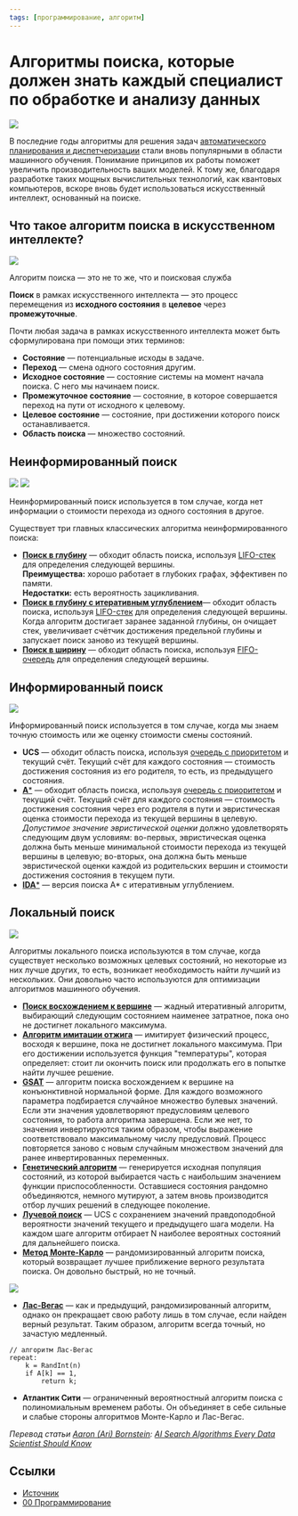 ```yaml
---
tags: [программирование, алгоритм]
---
```

# Алгоритмы поиска, которые должен знать каждый специалист по обработке и анализу данных

![](https://miro.medium.com/max/1240/1*X_GeTm4CcnPCYD8XD61DfA.jpeg)

В последние годы алгоритмы для решения задач [автоматического планирования и диспетчеризации](https://ru.wikipedia.org/wiki/%D0%90%D0%B2%D1%82%D0%BE%D0%BC%D0%B0%D1%82%D0%B8%D1%87%D0%B5%D1%81%D0%BA%D0%BE%D0%B5_%D0%BF%D0%BB%D0%B0%D0%BD%D0%B8%D1%80%D0%BE%D0%B2%D0%B0%D0%BD%D0%B8%D0%B5_%D0%B8_%D0%B4%D0%B8%D1%81%D0%BF%D0%B5%D1%82%D1%87%D0%B5%D1%80%D0%B8%D0%B7%D0%B0%D1%86%D0%B8%D1%8F) стали вновь популярными в области машинного обучения. Понимание принципов их работы поможет увеличить производительность ваших моделей. К тому же, благодаря разработке таких мощных вычислительных технологий, как квантовых компьютеров, вскоре вновь будет использоваться искусственный интеллект, основанный на поиске.

## Что такое алгоритм поиска в искусственном интеллекте?

![](https://miro.medium.com/max/770/1*JrFAvOPCVsx7_i7N8ktVfg.png)

Алгоритм поиска — это не то же, что и поисковая служба

**Поиск** в рамках искусственного интеллекта — это процесс перемещения из **исходного состояния** в **целевое** через **промежуточные**.

Почти любая задача в рамках искусственного интеллекта может быть сформулирована при помощи этих терминов:

- **Состояние** — потенциальные исходы в задаче.
- **Переход** — смена одного состояния другим.
- **Исходное состояние** — состояние системы на момент начала поиска. С него мы начинаем поиск.
- **Промежуточное состояние** — состояние, в которое совершается переход на пути от исходного к целевому.
- **Целевое состояние** — состояние, при достижении которого поиск останавливается.
- **Область поиска** — множество состояний.

## Неинформированный поиск

![](https://miro.medium.com/max/330/1*d9fRPZao-wEaY7njfR9Pgw.png)
![](https://miro.medium.com/max/330/1*d9fRPZao-wEaY7njfR9Pgw.png)

Неинформированный поиск используется в том случае, когда нет информации о стоимости перехода из одного состояния в другое.

Существует три главных классических алгоритма неинформированного поиска:

- [**Поиск в глубину**](https://ru.wikipedia.org/wiki/%D0%9F%D0%BE%D0%B8%D1%81%D0%BA_%D0%B2_%D0%B3%D0%BB%D1%83%D0%B1%D0%B8%D0%BD%D1%83) — обходит область поиска, используя [LIFO-стек](https://ru.wikipedia.org/wiki/%D0%A1%D1%82%D0%B5%D0%BA) для определения следующей вершины.  
    **Преимущества:** хорошо работает в глубоких графах, эффективен по памяти.  
    **Недостатки:** есть вероятность зацикливания.
- [**Поиск в глубину с итеративным углублением**](http://www.rriai.org.ru/poisk-v-glubinu-s-iterativnyim-uglubleniem.html)— обходит область поиска, используя [LIFO-стек](https://ru.wikipedia.org/wiki/%D0%A1%D1%82%D0%B5%D0%BA) для определения следующей вершины. Когда алгоритм достигает заранее заданной глубины, он очищает стек, увеличивает счётчик достижения предельной глубины и запускает поиск заново из текущей вершины.
- [**Поиск в ширину**](https://ru.wikipedia.org/wiki/%D0%9F%D0%BE%D0%B8%D1%81%D0%BA_%D0%B2_%D1%88%D0%B8%D1%80%D0%B8%D0%BD%D1%83) — обходит область поиска, используя [FIFO-очередь](https://ru.wikipedia.org/wiki/%D0%9E%D1%87%D0%B5%D1%80%D0%B5%D0%B4%D1%8C_(%D0%BF%D1%80%D0%BE%D0%B3%D1%80%D0%B0%D0%BC%D0%BC%D0%B8%D1%80%D0%BE%D0%B2%D0%B0%D0%BD%D0%B8%D0%B5)) для определения следующей вершины.

## Информированный поиск

![](https://miro.medium.com/max/770/1*_XmSnHzJK9LGExcm5kZMNw.png)

Информированный поиск используется в том случае, когда мы знаем точную стоимость или же оценку стоимости смены состояний.

- **UCS** — обходит область поиска, используя [очередь с приоритетом](https://ru.wikipedia.org/wiki/%D0%9E%D1%87%D0%B5%D1%80%D0%B5%D0%B4%D1%8C_%D1%81_%D0%BF%D1%80%D0%B8%D0%BE%D1%80%D0%B8%D1%82%D0%B5%D1%82%D0%BE%D0%BC_(%D0%BF%D1%80%D0%BE%D0%B3%D1%80%D0%B0%D0%BC%D0%BC%D0%B8%D1%80%D0%BE%D0%B2%D0%B0%D0%BD%D0%B8%D0%B5)) и текущий счёт. Текущий счёт для каждого состояния — стоимость достижения состояния из его родителя, то есть, из предыдущего состояния.
- [**A***](https://ru.wikipedia.org/wiki/A*) — обходит область поиска, используя [очередь с приоритетом](https://ru.wikipedia.org/wiki/%D0%9E%D1%87%D0%B5%D1%80%D0%B5%D0%B4%D1%8C_%D1%81_%D0%BF%D1%80%D0%B8%D0%BE%D1%80%D0%B8%D1%82%D0%B5%D1%82%D0%BE%D0%BC_(%D0%BF%D1%80%D0%BE%D0%B3%D1%80%D0%B0%D0%BC%D0%BC%D0%B8%D1%80%D0%BE%D0%B2%D0%B0%D0%BD%D0%B8%D0%B5)) и текущий счёт. Текущий счёт для каждого состояния — стоимость достижения состояния через его родителя в пути и эвристическая оценка стоимости перехода из текущей вершины в целевую.  
    _Допустимое значение эвристической оценки_ должно удовлетворять следующим двум условиям: во-первых, эвристическая оценка должна быть меньше минимальной стоимости перехода из текущей вершины в целевую; во-вторых, она должна быть меньше эвристической оценки каждой из родительских вершин и стоимости достижения состояния в текущем пути.
- [**IDA***](https://ru.wikipedia.org/wiki/%D0%98%D0%BD%D1%84%D0%BE%D1%80%D0%BC%D0%B8%D1%80%D0%BE%D0%B2%D0%B0%D0%BD%D0%BD%D1%8B%D0%B9_%D0%BC%D0%B5%D1%82%D0%BE%D0%B4_%D0%BF%D0%BE%D0%B8%D1%81%D0%BA%D0%B0#IDA*) — версия поиска A* с итеративным углублением.

## Локальный поиск

![](https://miro.medium.com/max/550/1*qCrIcS2tRXGqyG5qeqaw0w.gif)

Алгоритмы локального поиска используются в том случае, когда существует несколько возможных целевых состояний, но некоторые из них лучше других, то есть, возникает необходимость найти лучший из нескольких. Они довольно часто используются для оптимизации алгоритмов машинного обучения.

- [**Поиск восхождением к вершине**](https://ru.wikipedia.org/wiki/%D0%9F%D0%BE%D0%B8%D1%81%D0%BA_%D0%B2%D0%BE%D1%81%D1%85%D0%BE%D0%B6%D0%B4%D0%B5%D0%BD%D0%B8%D0%B5%D0%BC_%D0%BA_%D0%B2%D0%B5%D1%80%D1%88%D0%B8%D0%BD%D0%B5) — жадный итеративный алгоритм, выбирающий следующим состоянием наименее затратное, пока оно не достигнет локального максимума.
- [**Алгоритм имитации отжига**](https://ru.wikipedia.org/wiki/%D0%90%D0%BB%D0%B3%D0%BE%D1%80%D0%B8%D1%82%D0%BC_%D0%B8%D0%BC%D0%B8%D1%82%D0%B0%D1%86%D0%B8%D0%B8_%D0%BE%D1%82%D0%B6%D0%B8%D0%B3%D0%B0) — имитирует физический процесс, восходя к вершине, пока не достигнет локального максимума. При его достижении используется функция "температуры", которая определяет: стоит ли окончить поиск или продолжать его в попытке найти лучшее решение.
- [**GSAT**](https://en.wikipedia.org/wiki/WalkSAT) — алгоритм поиска восхождением к вершине на конъюнктивной нормальной форме. Для каждого возможного параметра подбирается случайное множество булевых значений. Если эти значения удовлетворяют предусловиям целевого состояния, то работа алгоритма завершена. Если же нет, то значения инвертируются таким образом, чтобы выражение соответствовало максимальному числу предусловий. Процесс повторяется заново с новым случайным множеством значений для ранее инвертированных переменных.
- [**Генетический алгоритм**](https://ru.wikipedia.org/wiki/%D0%93%D0%B5%D0%BD%D0%B5%D1%82%D0%B8%D1%87%D0%B5%D1%81%D0%BA%D0%B8%D0%B9_%D0%B0%D0%BB%D0%B3%D0%BE%D1%80%D0%B8%D1%82%D0%BC) — генерируется исходная популяция состояний, из которой выбирается часть с наибольшим значением функции приспособленности. Оставшиеся состояния рандомно объединяются, немного мутируют, а затем вновь производится отбор лучших решений в следующее поколение.
- [**Лучевой поиск**](http://www.rriai.org.ru/lokalnyiy-luchevoy-poisk.html) — UCS с сохранением значений правдоподобной вероятности значений текущего и предыдущего шага модели. На каждом шаге алгоритм отбирает N наиболее вероятных состояний для дальнейшего поиска.
- [**Метод Монте-Карло**](https://ru.wikipedia.org/wiki/%D0%9C%D0%B5%D1%82%D0%BE%D0%B4_%D0%9C%D0%BE%D0%BD%D1%82%D0%B5-%D0%9A%D0%B0%D1%80%D0%BB%D0%BE) — рандомизированный алгоритм поиска, который возвращает лучшее приближение верного результата поиска. Он довольно быстрый, но не точный.

![](https://miro.medium.com/max/770/1*A9f0Jzeq9cPfD1VJEUjEJg.png)

- [**Лас-Вегас**](https://ru.wikipedia.org/wiki/%D0%9B%D0%B0%D1%81-%D0%92%D0%B5%D0%B3%D0%B0%D1%81_(%D0%B0%D0%BB%D0%B3%D0%BE%D1%80%D0%B8%D1%82%D0%BC)) — как и предыдущий, рандомизированный алгоритм, однако он прекращает свою работу лишь в том случае, если найден верный результат. Таким образом, алгоритм всегда точный, но зачастую медленный.

```
// алгоритм Лас-Вегас  
repeat:  
    k = RandInt(n)  
    if A[k] == 1,  
        return k;
```

- **Атлантик Сити** — ограниченный вероятностный алгоритм поиска с полиномиальным временем работы. Он объединяет в себе сильные и слабые стороны алгоритмов Монте-Карло и Лас-Вегас.

_Перевод статьи_ [_Aaron (Ari) Bornstein_](https://towardsdatascience.com/@aribornstein)_:_ [_AI Search Algorithms Every Data Scientist Should Know_](https://towardsdatascience.com/ai-search-algorithms-every-data-scientist-should-know-ed0968a43a7a)

## Ссылки

- [Источник](https://medium.com/nuances-of-programming/%D0%B0%D0%BB%D0%B3%D0%BE%D1%80%D0%B8%D1%82%D0%BC%D1%8B-%D0%BF%D0%BE%D0%B8%D1%81%D0%BA%D0%B0-%D0%BA%D0%BE%D1%82%D0%BE%D1%80%D1%8B%D0%B5-%D0%B4%D0%BE%D0%BB%D0%B6%D0%B5%D0%BD-%D0%B7%D0%BD%D0%B0%D1%82%D1%8C-%D0%BA%D0%B0%D0%B6%D0%B4%D1%8B%D0%B9-%D1%81%D0%BF%D0%B5%D1%86%D0%B8%D0%B0%D0%BB%D0%B8%D1%81%D1%82-%D0%BF%D0%BE-%D0%BE%D0%B1%D1%80%D0%B0%D0%B1%D0%BE%D1%82%D0%BA%D0%B5-%D0%B8-%D0%B0%D0%BD%D0%B0%D0%BB%D0%B8%D0%B7%D1%83-%D0%B4%D0%B0%D0%BD%D0%BD%D1%8B%D1%85-8ffb944850cc)
- [00 Программирование](00%20Программирование.md)
